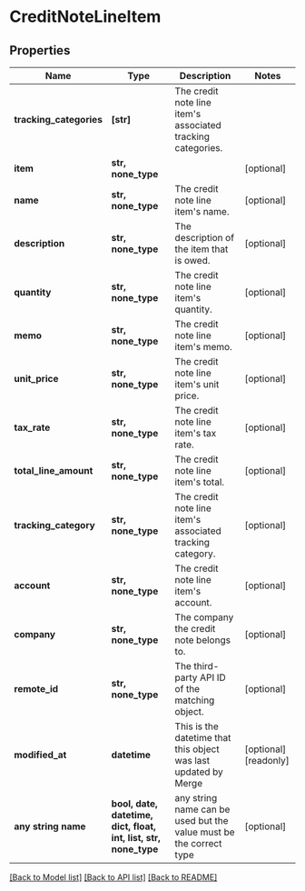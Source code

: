 # CreditNoteLineItem


## Properties
Name | Type | Description | Notes
------------ | ------------- | ------------- | -------------
**tracking_categories** | **[str]** | The credit note line item&#39;s associated tracking categories. | 
**item** | **str, none_type** |  | [optional] 
**name** | **str, none_type** | The credit note line item&#39;s name. | [optional] 
**description** | **str, none_type** | The description of the item that is owed. | [optional] 
**quantity** | **str, none_type** | The credit note line item&#39;s quantity. | [optional] 
**memo** | **str, none_type** | The credit note line item&#39;s memo. | [optional] 
**unit_price** | **str, none_type** | The credit note line item&#39;s unit price. | [optional] 
**tax_rate** | **str, none_type** | The credit note line item&#39;s tax rate. | [optional] 
**total_line_amount** | **str, none_type** | The credit note line item&#39;s total. | [optional] 
**tracking_category** | **str, none_type** | The credit note line item&#39;s associated tracking category. | [optional] 
**account** | **str, none_type** | The credit note line item&#39;s account. | [optional] 
**company** | **str, none_type** | The company the credit note belongs to. | [optional] 
**remote_id** | **str, none_type** | The third-party API ID of the matching object. | [optional] 
**modified_at** | **datetime** | This is the datetime that this object was last updated by Merge | [optional] [readonly] 
**any string name** | **bool, date, datetime, dict, float, int, list, str, none_type** | any string name can be used but the value must be the correct type | [optional]

[[Back to Model list]](../README.md#documentation-for-models) [[Back to API list]](../README.md#documentation-for-api-endpoints) [[Back to README]](../README.md)


